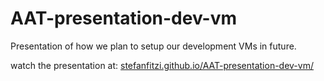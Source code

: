 # AAT-presentation-dev-vm
Presentation of how we plan to setup our development VMs in future.

watch the presentation at: [stefanfitzi.github.io/AAT-presentation-dev-vm/](https://stefanfitzi.github.io/AAT-presentation-dev-vm/)
